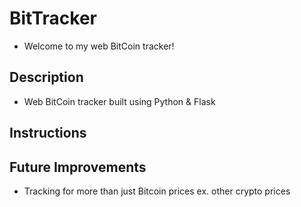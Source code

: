 # BitTracker
- Welcome to my web BitCoin tracker!
## Description 
- Web BitCoin tracker built using Python & Flask
## Instructions 

## Future Improvements
- Tracking for more than just Bitcoin prices ex. other crypto prices 
